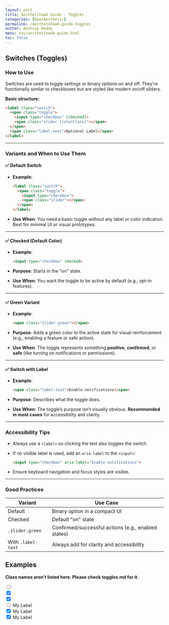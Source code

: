 ```yaml
---
layout: post
title: Aesthetihawk Guide - Toggles
categories: [OpenAesthetic]
permalink: /aesthetihawk-guide-toggles
author: Aashray Reddy
menu: nav/aesthetihawk-guide.html
toc: false
---
```


## Switches (Toggles)

### How to Use

Switches are used to toggle settings or binary options on and off. They're functionally similar to checkboxes but are styled like modern on/off sliders.

**Basic structure:**

```html
<label class="switch">
  <span class="toggle">
    <input type="checkbox" [checked]>
    <span class="slider [colorClass]"></span>
  </span>
  <span class="label-text">Optional Label</span>
</label>
```

---

### Variants and When to Use Them

#### ✅ Default Switch

- **Example**:

  ```html
  <label class="switch">
    <span class="toggle">
      <input type="checkbox">
      <span class="slider"></span>
    </span>
  </label>
  ```

- **Use When**: You need a basic toggle without any label or color indication. Best for minimal UI or visual prototypes.

---

#### ✅ Checked (Default Color)

- **Example**:

  ```html
  <input type="checkbox" checked>
  ```

- **Purpose**: Starts in the "on" state.
- **Use When**: You want the toggle to be active by default (e.g., opt-in features).

---

#### ✅ Green Variant

- **Example**:

  ```html
  <span class="slider green"></span>
  ```

- **Purpose**: Adds a green color to the active state for visual reinforcement (e.g., enabling a feature or safe action).
- **Use When**: The toggle represents something **positive**, **confirmed**, or **safe** (like turning on notifications or permissions).

---

#### ✅ Switch with Label

- **Example**:

  ```html
  <span class="label-text">Enable notifications</span>
  ```

- **Purpose**: Describes what the toggle does.
- **Use When**: The toggle’s purpose isn’t visually obvious. **Recommended in most cases** for accessibility and clarity.

---

### Accessibility Tips

- Always use a `<label>` so clicking the text also toggles the switch.
- If no visible label is used, add an `aria-label` to the `<input>`:

  ```html
  <input type="checkbox" aria-label="Enable notifications">
  ```

- Ensure keyboard navigation and focus styles are visible.

---

### Good Practices

| Variant                      | Use Case                                    |
|-----------------------------|---------------------------------------------|
| Default                     | Binary option in a compact UI               |
| Checked                     | Default "on" state                          |
| `.slider.green`             | Confirmed/successful actions (e.g., enabled states) |
| With `.label-text`          | Always add for clarity and accessibility    |

## Examples

**Class names aren't listed here. Please check toggles.md for it.**

<label class="switch">
  <span class="toggle">
    <input type="checkbox">
    <span class="slider"></span>
  </span>
</label>

<br>

<label class="switch">
  <span class="toggle">
    <input type="checkbox" checked>
    <span class="slider"></span>
  </span>
</label>

<br>

<label class="switch">
  <span class="toggle">
    <input type="checkbox" checked>
    <span class="slider green"></span>
  </span>
</label>

<br>

<label class="switch">
  <span class="toggle">
    <input type="checkbox">
    <span class="slider"></span>
  </span>
  <span class="label-text">My Label</span>
</label>

<br>

<label class="switch">
  <span class="toggle">
    <input type="checkbox" checked>
    <span class="slider"></span>
  </span>
  <span class="label-text">My Label</span>
</label>

<br>

<label class="switch">
  <span class="toggle">
    <input type="checkbox" checked>
    <span class="slider green"></span>
  </span>
  <span class="label-text">My Label</span>
</label>
